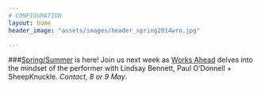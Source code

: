 ```yaml
---
# CONFIGURATION
layout: home
header_image: "assets/images/header_spring2014wrn.jpg"

---
```

###[Spring/Summer](/current/2014-springsummer) is here! Join us next week as [Works Ahead](/current/2014-worksahead) delves into the mindset of the performer with Lindsay Bennett, Paul O’Donnell + SheepKnuckle. *Contact, 8 or 9 May*.
